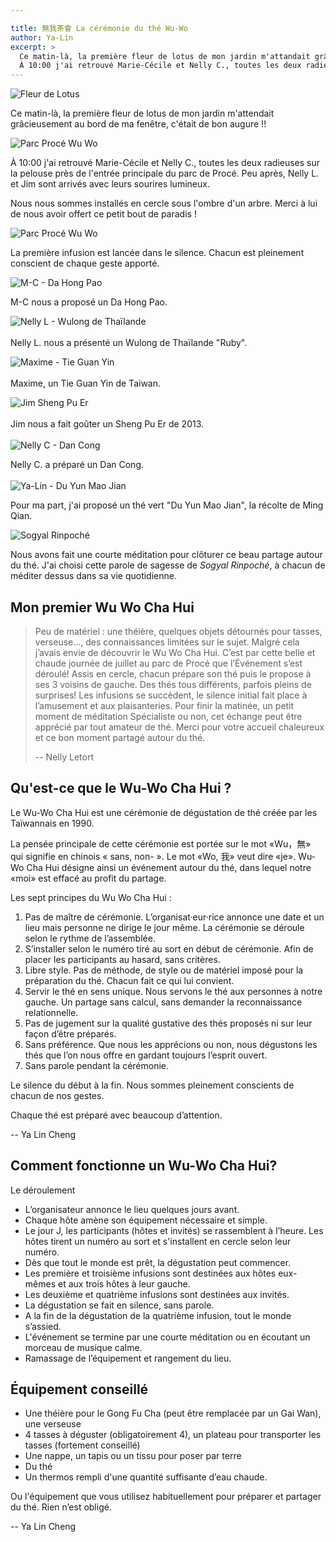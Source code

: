```yaml
---

title: 無我茶會 La cérémonie du thé Wu-Wo
author: Ya-Lin
excerpt: >
  Ce matin-là, la première fleur de lotus de mon jardin m'attandait grâcieusement au bord de ma fenêtre, c'était de bon augure !!
  À 10:00 j'ai retrouvé Marie-Cécile et Nelly C., toutes les deux radieuses sur la pelouse près de l'entrée principale du parc de Procé. Peu..
---
```


![Fleur de Lotus](/images/2019-07-07-lotus.jpg)

Ce matin-là, la première fleur de lotus de mon jardin m'attendait grâcieusement au bord de ma fenêtre, c'était de bon augure !!

![Parc Procé Wu Wo](/images/2019-07-07-parc-proce-wuwo-1.jpg)

À 10:00 j'ai retrouvé Marie-Cécile et Nelly C., toutes les deux radieuses sur la pelouse près de l'entrée principale du parc de Procé. Peu après, Nelly L. et Jim sont arrivés avec leurs sourires lumineux.

Nous nous sommes installés en cercle sous l'ombre d'un arbre. Merci à lui de nous avoir offert ce petit bout de paradis !

![Parc Procé Wu Wo](/images/2019-07-07-parc-proce-wuwo-2.jpg)  

La première infusion est lancée dans le silence. Chacun est pleinement conscient de chaque geste apporté.
  
![M-C - Da Hong Pao](/images/2019-07-07-mc.jpg)  
  
​​M-C nous a proposé un Da Hong Pao.  
  
![Nelly L - Wulong de Thaïlande](/images/2019-07-07-nelly-l.jpg)  
​​  
Nelly L. nous a présenté un Wulong de Thaïlande "Ruby".  
  
![Maxime - Tie Guan Yin](/images/2019-07-07-maxime.jpg)  
​​  
Maxime, un Tie Guan Yin de Taiwan.  
  
![Jim Sheng Pu Er](/images/2019-07-07-jim.jpg)  
​​  
Jim nous a fait goûter un Sheng Pu Er de 2013.    
​​  
![Nelly C - Dan Cong](/images/2019-07-07-nelly-c.jpg)  
  
Nelly C. a préparé un Dan Cong.  
​​  
![Ya-Lin - Du Yun Mao Jian](/images/2019-07-07-ya-lin.jpg)  
  
Pour ma part, j'ai proposé un thé vert "Du Yun Mao Jian", la récolte de Ming Qian.  

![Sogyal Rinpoché](/images/2019-07-07-rinpoche.jpg)

Nous avons fait une courte méditation pour clôturer ce beau partage autour du thé. J'ai choisi cette parole de sagesse de _Sogyal Rinpoché_, à chacun de méditer dessus dans sa vie quotidienne.

## Mon premier Wu Wo Cha Hui

> Peu de matériel : une théière, quelques objets détournés pour tasses, verseuse…, des connaissances limitées sur le sujet. Malgré cela j’avais envie de découvrir le Wu Wo Cha Hui.
> C’est par cette belle et chaude journée de juillet au parc de Procé que l’Événement s’est déroulé!
> Assis en cercle, chacun prépare son thé puis le propose à ses 3 voisins de gauche.
> Des thés tous différents, parfois pleins de surprises!
> Les infusions se succèdent, le silence initial fait place à l’amusement et aux plaisanteries.
> Pour finir la matinée, un petit moment de méditation
> Spécialiste ou non, cet échange peut être apprécié par tout amateur de thé.
> Merci pour votre accueil chaleureux et ce bon moment partagé autour du thé.
>
> -- Nelly Letort

## Qu'est-ce que le Wu-Wo Cha Hui ?

Le Wu-Wo Cha Hui est une cérémonie de dégustation de thé créée par les Taïwannais en 1990.

La pensée principale de cette cérémonie est portée sur le mot «Wu，無» qui signifie en chinois « sans, non- ». Le mot «Wo, 我» veut dire «je». Wu-Wo Cha Hui désigne ainsi un événement autour du thé, dans lequel notre «moi» est effacé au profit du partage.

Les sept principes du Wu Wo Cha Hui :

1. Pas de maître de cérémonie. L’organisat·eur·rice annonce une date et un lieu mais personne ne dirige le jour même. La cérémonie se déroule selon le rythme de l’assemblée.
2. S’installer selon le numéro tiré au sort en début de cérémonie. Afin de placer les participants au hasard, sans critères.
3. Libre style. Pas de méthode, de style ou de matériel imposé pour la préparation du thé. Chacun fait ce qui lui convient.
4. Servir le thé en sens unique. Nous servons le thé aux personnes à notre gauche. Un partage sans calcul, sans demander la reconnaissance relationnelle.
5. Pas de jugement sur la qualité gustative des thés proposés ni sur leur façon d’être préparés.
6. Sans préférence. Que nous les apprécions ou non, nous dégustons les thés que l’on nous offre en gardant toujours l’esprit ouvert.
7. Sans parole pendant la cérémonie.

Le silence du début à la fin. Nous sommes pleinement conscients de chacun de nos gestes.

Chaque thé est préparé avec beaucoup d’attention.

-- Ya Lin Cheng

## Comment fonctionne un Wu-Wo Cha Hui?

Le déroulement

- L’organisateur annonce le lieu quelques jours avant.
- Chaque hôte amène son équipement nécessaire et simple.
- Le jour J, les participants (hôtes et invités) se rassemblent à l’heure. Les hôtes tirent un numéro au sort et s'installent en cercle selon leur numéro.
- Dès que tout le monde est prêt, la dégustation peut commencer.
- Les première et troisième infusions sont destinées aux hôtes eux-mêmes et aux trois hôtes à leur gauche.
- Les deuxième et quatrième infusions sont destinées aux invités.
- La dégustation se fait en silence, sans parole.
- A la fin de la dégustation de la quatrième infusion, tout le monde s’assied.
- L'événement se termine par une courte méditation ou en écoutant un morceau de musique calme.
- Ramassage de l’équipement et rangement du lieu.

## Équipement conseillé

- Une théière pour le Gong Fu Cha (peut être remplacée par un Gai Wan), une verseuse
- 4 tasses à déguster (obligatoirement 4), un plateau pour transporter les tasses (fortement conseillé)
- Une nappe, un tapis ou un tissu pour poser par terre
- Du thé
- Un thermos rempli d'une quantité suffisante d’eau chaude.

Ou l'équipement que vous utilisez habituellement pour préparer et partager du thé. Rien n’est obligé.

-- Ya Lin Cheng